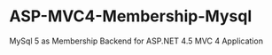 ASP-MVC4-Membership-Mysql
=========================

MySql 5 as Membership Backend for ASP.NET 4.5 MVC 4 Application